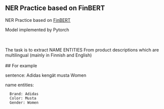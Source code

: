 ## NER Practice based on FinBERT
NER Practice based on [FinBERT](https://github.com/TurkuNLP/FinBERT)

Model implemented by Pytorch

<br/>
<br/>
The task is to  extract NAME ENTITIES From product descriptions which are multilingual (mainly in Finnish and English)
<br/>
<br/>
## For example

sentence: Adidas kengät musta Women

name entities:

      Brand: Adidas
      Color: Musta
      Gender: Women
      




